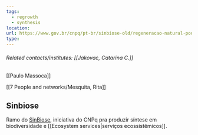 ```yaml
---
tags:
  - regrowth
  - synthesis
location: 
url: https://www.gov.br/cnpq/pt-br/sinbiose-old/regeneracao-natural-pode-recuperar-servicos-ecossistemicos-na-floresta-amazonica
type:
---
```

###### Related contacts/institutes: [[Jakovac, Catarina C.]]
[[Paulo Massoca]]

[[7 People and networks/Mesquita, Rita]]

## Sinbiose

Ramo do [SinBiose](https://www.gov.br/cnpq/pt-br/acesso-a-informacao/acoes-e-programas/programas/sinbiose-1/sobre-o-sinbiose), iniciativa do CNPq pra produzir síntese em biodiversidade e [[Ecosystem services|serviços ecossistêmicos]].

